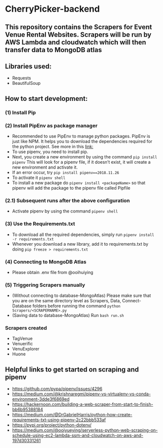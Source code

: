 # CherryPicker-backend

## This repository contains the Scrapers for Event Venue Rental Websites. Scrapers will be run by AWS Lambda and cloudwatch which will then transfer data to MongoDB atlas

## Libraries used:

- Requests
- BeautifulSoup

## How to start development:

### (1) Install Pip

### (2) Install PipEnv as package manager

- Recommended to use PipEnv to manage python packages. PipEnv is just like NPM. It helps you to download the dependencies required for the python project. See more in this [link:](https://medium.com/@krishnaregmi/pipenv-vs-virtualenv-vs-conda-environment-3dde3f6869ed)
- To use pipenv, you need to install pip.
- Next, you create a new environment by using the command `pip install pipenv` This will look for a pipenv file, if it doesn’t exist, it will create a new environment and activate it.
- If an error occur, try `pip install pipenv==2018.11.26`
- To activate it `pipenv shell`
- To install a new package do `pipenv install <packageName>` so that pipenv will add the package to the pipenv file called Pipfile

### (2.1) Subsequent runs after the above configuration

- Activate pipenv by using the command `pipenv shell`

### (3) Use the Requirements.txt

- To download all the required dependencies, simply run `pipenv install -r requirements.txt`
- Whenever you download a new library, add it to requirements.txt by doing `pip freeze > requirements.txt`

### (4) Connecting to MongoDB Atlas

- Please obtain .env file from @ooihuiying

### (5) Triggering Scrapers manually

- (Without connecting to database-MongoAtlas) Please make sure that you are on the same directory level as Scrapers, Data, Connect-Database folders before running the command `python Scrapers/<SCRAPERNAME>.py`
- (Saving data to database-MongoAtlas) Run `bash run.sh`

### Scrapers created

- TagVenue
- Venuerific
- VenuExplorer
- Huone

## Helpful links to get started on scraping and pipenv

- https://github.com/pypa/pipenv/issues/4296
- https://medium.com/@krishnaregmi/pipenv-vs-virtualenv-vs-conda-environment-3dde3f6869ed
- https://hackernoon.com/building-a-web-scraper-from-start-to-finish-bb6b95388184
- https://medium.com/@DrGabrielHarris/python-how-create-requirements-txt-using-pipenv-2c22bbb533af
- https://pypi.org/project/python-dotenv/
- https://medium.com/@ooiyueying/serverless-python-web-scraping-on-schedule-using-ec2-lambda-ssm-and-cloudwatch-on-aws-and-197d30331261
